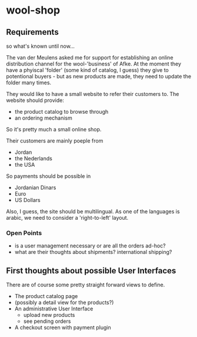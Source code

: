 # wool-shop

## Requirements

so what's known until now...

The van der Meulens asked me for support for establishing an online distribution channel for the wool-'business' of Afke.
At the moment they have a phyiscal 'folder' (some kind of catalog, I guess) they give to potentional buyers - but as
new products are made, they need to update the folder many times.

They would like to have a small website to refer their customers to.
The website should provide:

- the product catalog to browse through
- an ordering mechanism

So it's pretty much a small online shop.

Their customers are mainly poeple from

- Jordan
- the Nederlands
- the USA

So payments should be possible in

- Jordanian Dinars
- Euro
- US Dollars

Also, I guess, the site should be multilingual. As one of the languages is arabic,
we need to consider a 'right-to-left' layout.

### Open Points

- is a user management necessary or are all the orders ad-hoc?
- what are their thoughts about shipments? international shipping?

## First thoughts about possible User Interfaces

There are of course some pretty straight forward views to define.

- The product catalog page
- (possibly a detail view for the products?)
- An administrative User Interface
  - upload new products
  - see pending orders
- A checkout screen with payment plugin
